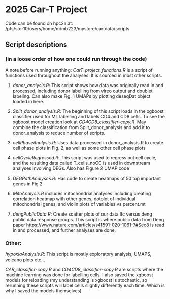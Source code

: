 # 2025 Car-T Project
Code can be found on hpc2n at: /pfs/stor10/users/home/m/mb223/mystore/cartdata/scripts
## Script descriptions 
### (in a loose order of how one could run through the code)

A note before running anything: <em>CarT_project_functions.R</em> is a script of functions used throughout the analyses. It is sourced in
most other scripts.

1. <em>donor_analysis.R</em>: This script shows how data was originally read in and processed, including donor labelling
from vireo output and doublet labeling. Can also make Fig. 1 UMAPs by plotting deseqDat object loaded in here.

2. <em>Split_donor_analysis.R</em>: The beginning of this script loads in the xgboost classifier used for ML labelling
and labels CD4 and CD8 cells. To see the xgboost model creation look at <em>CD4CD8_classifier-copy.R</em>. May combine
the classification from Split_donor_analysis and add it to donor_analysis to reduce number of scripts.
   
3. <em>cellPhaseAnalysis.R</em>: Uses data processed in donor_analysis.R to create cell phase plots in Fig. 2, as well
as some other cell phase plots

4. <em>cellCycleRegressed.R</em>: This script was used to regress out cell cycle, and the resulting data
called T_cells_noCC is used in downstream analyses involving DEGs. Also has Figure 2 UMAP code

5. <em>DEGPathAnalyses.R</em>: Has code to create heatmaps of 50 top important genes in Fig 2

6. <em>MitoAnalysis.R</em> includes mitochondrial analyses including creating correlation heatmap with other genes, dotplot of individual mitochondrial genes, and violin plots of variables vs percent.mt
   
7. <em>dengPublicData.R</em>: Create scatter plots of our data lfc versus deng public data response groups. This script is where
public data from Deng paper https://www.nature.com/articles/s41591-020-1061-7#Sec8 is read in and processed, and further analyses are done.
### Other:



<em>hypoxiaAnalysis.R</em>: This script is mostly exploratory analysis, UMAPS, volcano plots etc...

<em> CAR_classifier-copy.R</em> and <em>CD4CD8_classifier-copy.R</em> are scripts where the machine learning was done for labelling cells.
I also saved the xgboost models for reloading (my understanding is xgboost is stochastic, so rerunning these scripts will label cells slightly
differently each time. Which is why I saved the models themselves)



